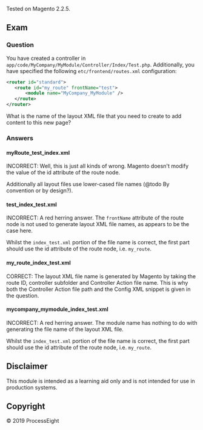 Tested on Magento 2.2.5.

## Exam

### Question
You have created a controller in `app/code/MyCompany/MyModule/Controller/Index/Test.php`. Additionally, you have specified the following `etc/frontend/routes.xml` configuration:
```xml
<router id="standard">
   <route id="my_route" frontName="test">
       <module name="MyCompany_MyModule" />
   </route>
</router>
```

What is the name of the layout XML file that you need to create to add content to this new page?

### Answers

#### myRoute_test_index.xml
INCORRECT: Well, this is just all kinds of wrong. Magento doesn't modify the value of the id attribute of the route node. 

Additionally all layout files use lower-cased file names (@todo By convention or by design?).

#### test_index_test.xml
INCORRECT: A red herring answer. The `frontName` attribute of the route node is not used to generate layout XML file names, as appears to be the case here.

Whilst the `index_test.xml` portion of the file name is correct, the first part should use the id attribute of the route node, i.e. `my_route`.

#### my_route_index_test.xml
CORRECT: The layout XML file name is generated by Magento by taking the route ID, controller subfolder and Controller Action file name. This is why both the Controller Action file path and the Config XML snippet is given in the question.

#### mycompany_mymodule_index_test.xml
INCORRECT: A red herring answer. The module name has nothing to do with generating the file name of the layout XML file. 

Whilst the `index_test.xml` portion of the file name is correct, the first part should use the id attribute of the route node, i.e. `my_route`.

## Disclaimer
This module is intended as a learning aid only and is not intended for use in production systems.

## Copyright
&copy; 2019 ProcessEight
